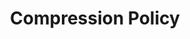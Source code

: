 ﻿---
title: "Compression Policy"
toc: true
tag: developers
category: "API Management"
menus: 
    policies:
        icon: fa fa-gg
        title: "Apply Compression Policy" 
---
